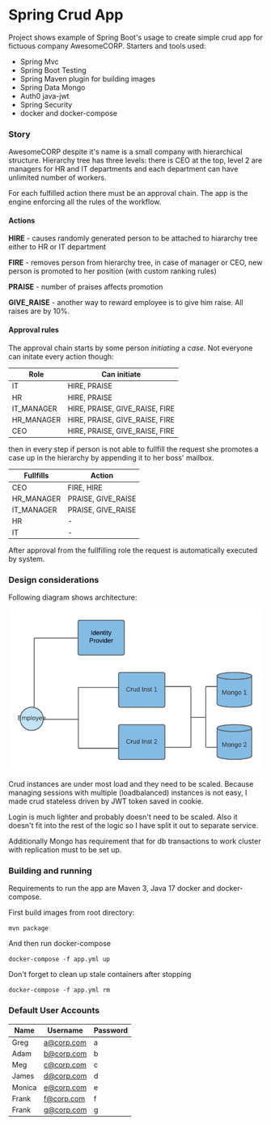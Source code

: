 
# Spring Crud App

Project shows example of Spring Boot's usage to create simple crud app for fictuous company AwesomeCORP. Starters and tools used:

* Spring Mvc
* Spring Boot Testing
* Spring Maven plugin for building images
* Spring Data Mongo
* Auth0 java-jwt
* Spring Security
* docker and docker-compose


### Story

AwesomeCORP despite it's name is a small company with hierarchical structure. Hierarchy tree has three levels: there is CEO at the top, level 2 are managers for HR and IT departments and each department can have unlimited number of workers.

For each fulfilled action there must be an approval chain. The app is the engine enforcing all the rules of the workflow.

#### Actions

**HIRE** - causes randomly generated person to be attached to hiararchy tree either to HR or IT department

**FIRE** - removes person from hierarchy tree, in case of manager or CEO, new person is promoted to
her position (with custom ranking rules)

**PRAISE** - number of praises affects promotion

**GIVE_RAISE** - another way to reward employee is to give him raise. All raises are by 10%.


#### Approval rules

The approval chain starts by some person *initiating* a *case*. Not everyone can initate every action though:

|Role|Can initiate|
|----|------------|
|IT  | HIRE, PRAISE|
|HR  | HIRE, PRAISE|
|IT_MANAGER|HIRE, PRAISE, GIVE_RAISE, FIRE|
|HR_MANAGER|HIRE, PRAISE, GIVE_RAISE, FIRE|
|CEO|HIRE, PRAISE, GIVE_RAISE, FIRE|


then in every step if person is not able to fullfill the request she promotes a case up in the hierarchy by appending it to her boss' mailbox.

|Fullfills|Action|
|---------|------|
|CEO      |FIRE, HIRE|
|HR_MANAGER| PRAISE, GIVE_RAISE|
|IT_MANAGER| PRAISE, GIVE_RAISE|
|HR| - |
|IT| - |

After approval from the fullfilling role the request is automatically executed by system.



### Design considerations

Following diagram shows architecture:

![Architecture](arch.png)


Crud instances are under most load and they need
to be scaled. Because managing sessions with multiple (loadbalanced) instances is not easy, I made
crud stateless driven by JWT token saved in cookie.

Login is much lighter and probably doesn't need to be scaled. Also it doesn't fit into the rest of
the logic so I have split it out to separate service.

Additionally Mongo has requirement that for db transactions to work cluster with replication must to be set up.


### Building and running

Requirements to run the app are Maven 3, Java 17 docker and docker-compose.

First build images from root directory:

```
mvn package
```

And then run docker-compose
```
docker-compose -f app.yml up
```

Don't forget to clean up stale containers after stopping
```
docker-compose -f app.yml rm
```

### Default User Accounts

|Name|Username|Password|
|----|--------|--------|
|Greg|a@corp.com|a|
|Adam|b@corp.com|b|
|Meg|c@corp.com|c|
|James|d@corp.com|d|
|Monica|e@corp.com|e|
|Frank|f@corp.com|f|
|Frank|g@corp.com|g|
